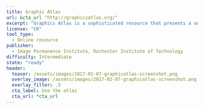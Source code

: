 ```yaml
---
title: Graphic Atlas
url: &cta_url "http://graphicsatlas.org/"
excerpt: "Graphics Atlas is a sophisticated resource that presents a unique, object-based approach for the identification and characterization of prints and photographs."
license: "CR"
tool_type:
  - Online resource
publisher:
  - Image Permanence Institute, Rochester Institute of Technology
difficulty: Intermediate
state: "ready"
header:
  teaser: /assets/images/2017-02-07-graphicatlas-screenshot.png
  overlay_image: /assets/images/2017-02-07-graphicatlas-screenshot.png
  overlay_filter: .5
  cta_label: Use the atlas
  cta_url: *cta_url
---
```

